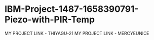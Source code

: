# IBM-Project-1487-1658390791-Piezo-with-PIR-Temp
MY PROJECT LINK - THIYAGU-21
MY PROJECT LINK - MERCYEUNICE
